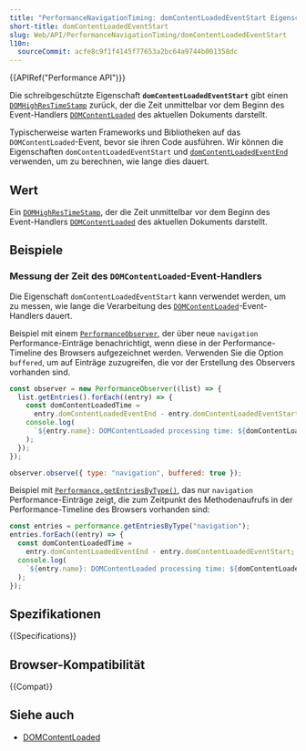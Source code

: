 ```yaml
---
title: "PerformanceNavigationTiming: domContentLoadedEventStart Eigenschaft"
short-title: domContentLoadedEventStart
slug: Web/API/PerformanceNavigationTiming/domContentLoadedEventStart
l10n:
  sourceCommit: acfe8c9f1f4145f77653a2bc64a9744b001358dc
---
```


{{APIRef("Performance API")}}

Die schreibgeschützte Eigenschaft **`domContentLoadedEventStart`** gibt einen [`DOMHighResTimeStamp`](/de/docs/Web/API/DOMHighResTimeStamp) zurück, der die Zeit unmittelbar vor dem Beginn des Event-Handlers [`DOMContentLoaded`](/de/docs/Web/API/Document/DOMContentLoaded_event) des aktuellen Dokuments darstellt.

Typischerweise warten Frameworks und Bibliotheken auf das `DOMContentLoaded`-Event, bevor sie ihren Code ausführen. Wir können die Eigenschaften `domContentLoadedEventStart` und [`domContentLoadedEventEnd`](/de/docs/Web/API/PerformanceNavigationTiming/domContentLoadedEventEnd) verwenden, um zu berechnen, wie lange dies dauert.

## Wert

Ein [`DOMHighResTimeStamp`](/de/docs/Web/API/DOMHighResTimeStamp), der die Zeit unmittelbar vor dem Beginn des Event-Handlers [`DOMContentLoaded`](/de/docs/Web/API/Document/DOMContentLoaded_event) des aktuellen Dokuments darstellt.

## Beispiele

### Messung der Zeit des `DOMContentLoaded`-Event-Handlers

Die Eigenschaft `domContentLoadedEventStart` kann verwendet werden, um zu messen, wie lange die Verarbeitung des [`DOMContentLoaded`](/de/docs/Web/API/Document/DOMContentLoaded_event)-Event-Handlers dauert.

Beispiel mit einem [`PerformanceObserver`](/de/docs/Web/API/PerformanceObserver), der über neue `navigation` Performance-Einträge benachrichtigt, wenn diese in der Performance-Timeline des Browsers aufgezeichnet werden. Verwenden Sie die Option `buffered`, um auf Einträge zuzugreifen, die vor der Erstellung des Observers vorhanden sind.

```js
const observer = new PerformanceObserver((list) => {
  list.getEntries().forEach((entry) => {
    const domContentLoadedTime =
      entry.domContentLoadedEventEnd - entry.domContentLoadedEventStart;
    console.log(
      `${entry.name}: DOMContentLoaded processing time: ${domContentLoadedTime}ms`,
    );
  });
});

observer.observe({ type: "navigation", buffered: true });
```

Beispiel mit [`Performance.getEntriesByType()`](/de/docs/Web/API/Performance/getEntriesByType), das nur `navigation` Performance-Einträge zeigt, die zum Zeitpunkt des Methodenaufrufs in der Performance-Timeline des Browsers vorhanden sind:

```js
const entries = performance.getEntriesByType("navigation");
entries.forEach((entry) => {
  const domContentLoadedTime =
    entry.domContentLoadedEventEnd - entry.domContentLoadedEventStart;
  console.log(
    `${entry.name}: DOMContentLoaded processing time: ${domContentLoadedTime}ms`,
  );
});
```

## Spezifikationen

{{Specifications}}

## Browser-Kompatibilität

{{Compat}}

## Siehe auch

- [DOMContentLoaded](/de/docs/Web/API/Document/DOMContentLoaded_event)
